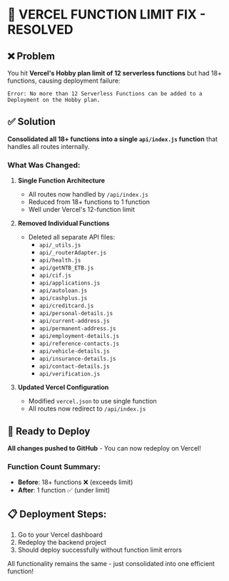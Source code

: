 # 🔧 VERCEL FUNCTION LIMIT FIX - RESOLVED

## ❌ Problem
You hit **Vercel's Hobby plan limit of 12 serverless functions** but had 18+ functions, causing deployment failure:
```
Error: No more than 12 Serverless Functions can be added to a Deployment on the Hobby plan.
```

## ✅ Solution
**Consolidated all 18+ functions into a single `api/index.js` function** that handles all routes internally.

### What Was Changed:

1. **Single Function Architecture**
   - All routes now handled by `/api/index.js` 
   - Reduced from 18+ functions to 1 function
   - Well under Vercel's 12-function limit

2. **Removed Individual Functions**
   - Deleted all separate API files:
     - `api/_utils.js`
     - `api/_routerAdapter.js`
     - `api/health.js`
     - `api/getNTB_ETB.js`
     - `api/cif.js`
     - `api/applications.js`
     - `api/autoloan.js`
     - `api/cashplus.js`
     - `api/creditcard.js`
     - `api/personal-details.js`
     - `api/current-address.js`
     - `api/permanent-address.js`
     - `api/employment-details.js`
     - `api/reference-contacts.js`
     - `api/vehicle-details.js`
     - `api/insurance-details.js`
     - `api/contact-details.js`
     - `api/verification.js`

3. **Updated Vercel Configuration**
   - Modified `vercel.json` to use single function
   - All routes now redirect to `/api/index.js`

## 🚀 Ready to Deploy
**All changes pushed to GitHub** - You can now redeploy on Vercel!

### Function Count Summary:
- **Before**: 18+ functions ❌ (exceeds limit)
- **After**: 1 function ✅ (under limit)

## 📋 Deployment Steps:
1. Go to your Vercel dashboard
2. Redeploy the backend project
3. Should deploy successfully without function limit errors

All functionality remains the same - just consolidated into one efficient function! 